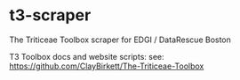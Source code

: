 # t3-scraper
The Triticeae Toolbox scraper for EDGI / DataRescue Boston

T3 Toolbox docs and website scripts:
see: https://github.com/ClayBirkett/The-Triticeae-Toolbox
